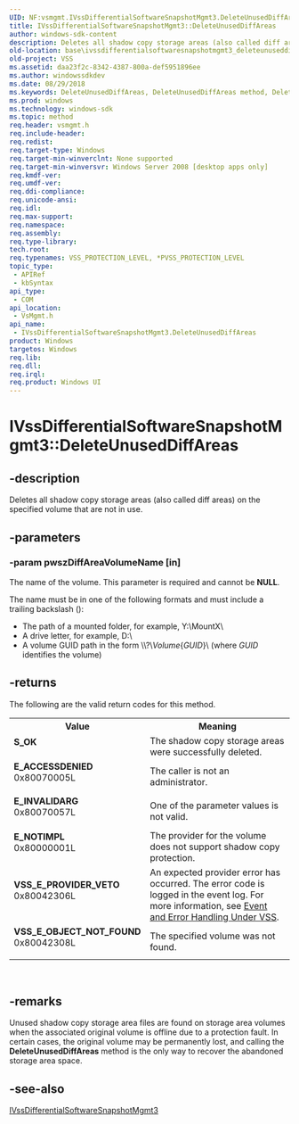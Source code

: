 ```yaml
---
UID: NF:vsmgmt.IVssDifferentialSoftwareSnapshotMgmt3.DeleteUnusedDiffAreas
title: IVssDifferentialSoftwareSnapshotMgmt3::DeleteUnusedDiffAreas
author: windows-sdk-content
description: Deletes all shadow copy storage areas (also called diff areas) on the specified volume that are not in use.
old-location: base\ivssdifferentialsoftwaresnapshotmgmt3_deleteunuseddiffareas.htm
old-project: VSS
ms.assetid: daa23f2c-8342-4387-800a-def5951896ee
ms.author: windowssdkdev
ms.date: 08/29/2018
ms.keywords: DeleteUnusedDiffAreas, DeleteUnusedDiffAreas method, DeleteUnusedDiffAreas method,IVssDifferentialSoftwareSnapshotMgmt3 interface, IVssDifferentialSoftwareSnapshotMgmt3 interface,DeleteUnusedDiffAreas method, IVssDifferentialSoftwareSnapshotMgmt3.DeleteUnusedDiffAreas, IVssDifferentialSoftwareSnapshotMgmt3::DeleteUnusedDiffAreas, base.ivssdifferentialsoftwaresnapshotmgmt3_deleteunuseddiffareas, vsmgmt/IVssDifferentialSoftwareSnapshotMgmt3::DeleteUnusedDiffAreas
ms.prod: windows
ms.technology: windows-sdk
ms.topic: method
req.header: vsmgmt.h
req.include-header: 
req.redist: 
req.target-type: Windows
req.target-min-winverclnt: None supported
req.target-min-winversvr: Windows Server 2008 [desktop apps only]
req.kmdf-ver: 
req.umdf-ver: 
req.ddi-compliance: 
req.unicode-ansi: 
req.idl: 
req.max-support: 
req.namespace: 
req.assembly: 
req.type-library: 
tech.root: 
req.typenames: VSS_PROTECTION_LEVEL, *PVSS_PROTECTION_LEVEL
topic_type:
 - APIRef
 - kbSyntax
api_type:
 - COM
api_location:
 - VsMgmt.h
api_name:
 - IVssDifferentialSoftwareSnapshotMgmt3.DeleteUnusedDiffAreas
product: Windows
targetos: Windows
req.lib: 
req.dll: 
req.irql: 
req.product: Windows UI
---
```


# IVssDifferentialSoftwareSnapshotMgmt3::DeleteUnusedDiffAreas


## -description


Deletes all shadow copy storage areas (also called diff areas) on the specified  volume that are not in use.


## -parameters




### -param pwszDiffAreaVolumeName [in]

The name of the volume.
      This parameter is required and cannot be <b>NULL</b>.

The name must be in one of the following formats and must include a trailing backslash (\):
       <ul>
<li>The path of a mounted folder, for example, Y:\MountX\</li>
<li>A drive letter, for example,  D:\ 
         </li>
<li>A volume GUID path in the form \\?\<i>Volume</i>{<i>GUID</i>}\ (where <i>GUID</i> identifies the volume)</li>
</ul>



## -returns



The following are the valid return codes for this method.

<table>
<tr>
<th>Value</th>
<th>Meaning</th>
</tr>
<tr>
<td width="40%">
<dl>
<dt><b>S_OK</b></dt>
</dl>
</td>
<td width="60%">
The shadow copy storage areas were successfully deleted.

</td>
</tr>
<tr>
<td width="40%">
<dl>
<dt><b>E_ACCESSDENIED</b></dt>
<dt>0x80070005L</dt>
</dl>
</td>
<td width="60%">
The caller is not an administrator.

</td>
</tr>
<tr>
<td width="40%">
<dl>
<dt><b>E_INVALIDARG</b></dt>
<dt>0x80070057L</dt>
</dl>
</td>
<td width="60%">
One of the parameter values is not valid.

</td>
</tr>
<tr>
<td width="40%">
<dl>
<dt><b>E_NOTIMPL</b></dt>
<dt>0x80000001L</dt>
</dl>
</td>
<td width="60%">
The provider for the volume does not support shadow copy protection.

</td>
</tr>
<tr>
<td width="40%">
<dl>
<dt><b>VSS_E_PROVIDER_VETO</b></dt>
<dt>0x80042306L</dt>
</dl>
</td>
<td width="60%">
An expected provider error has occurred. The error code is logged in the event log. For more information, see <a href="https://msdn.microsoft.com/6377d937-5739-45f5-9195-5d18be4069ce">Event and Error Handling Under VSS</a>.

</td>
</tr>
<tr>
<td width="40%">
<dl>
<dt><b>VSS_E_OBJECT_NOT_FOUND</b></dt>
<dt>0x80042308L</dt>
</dl>
</td>
<td width="60%">
The specified volume was not found.

</td>
</tr>
</table>
 




## -remarks



Unused shadow copy storage area files are found on storage area volumes when the associated original volume is offline due to a protection fault. In certain cases, the original volume may be permanently lost, and calling the <b>DeleteUnusedDiffAreas</b> method is the only way to recover the abandoned storage area space.




## -see-also




<a href="https://msdn.microsoft.com/e5abcf69-748a-4ed6-973d-8ba49ec22ef2">IVssDifferentialSoftwareSnapshotMgmt3</a>
 

 

